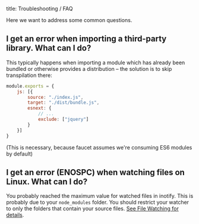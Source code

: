 title: Troubleshooting / FAQ

Here we want to address some common questions.

## I get an error when importing a third-party library. What can I do?

This typically happens when importing a module which has already been bundled or
otherwise provides a distribution – the solution is to skip transpilation there:

```javascript
module.exports = {
    js: [{
        source: "./index.js",
        target: "./dist/bundle.js",
        esnext: {
            // ...
            exclude: ["jquery"]
        }
    }]
}
```

(This is necessary, because faucet assumes we're consuming ES6 modules by
default)

## I get an error (ENOSPC) when watching files on Linux. What can I do?

You probably reached the maximum value for watched files in inotify. This is
probably due to your `node_modules` folder. You should restrict your watcher to
only the folders that contain your source files. [See File Watching for
details](/watching).
